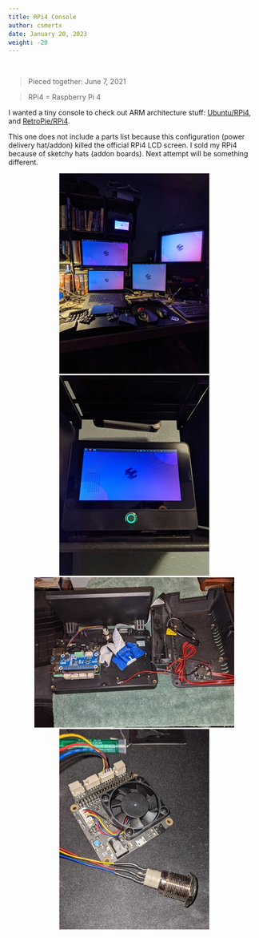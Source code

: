 ```yaml
---
title: RPi4 Console
author: csmertx
date: January 20, 2023
weight: -20
---
```


<br />

> Pieced together: June 7, 2021

> RPi4 = Raspberry Pi 4

I wanted a tiny console to check out ARM architecture stuff: [Ubuntu/RPi4](/Linux/Devices/rpi4/ubuntu), and [RetroPie/RPi4](/Linux/Devices/rpi4/retropie).

This one does not include a parts list because this configuration (power delivery hat/addon) killed the official RPi4 LCD screen. I sold my RPi4 because of sketchy hats (addon boards). Next attempt will be something different.

<div style="text-align: center;">

![albumimg](/Blog/stuff/images/rpic_all_the_kde.jpg "RPi4 Console - KDE at the desk")
![albumimg](/Blog/stuff/images/rpic_zoom.jpg "RPi4 Console - Up close")
![albumimg](/Blog/stuff/images/rpic_inside.jpg "RPi4 Console - Inside")
![albumimg](/Blog/stuff/images/rpic_soldering.jpg "RPi4 Console - Soldering buttons")
<br />

</div>

